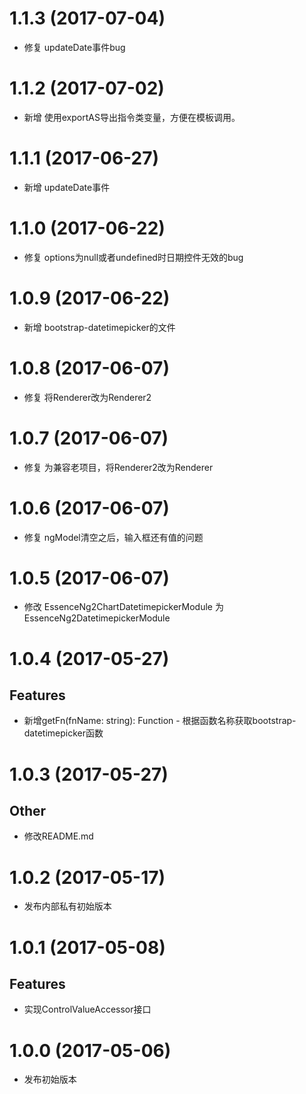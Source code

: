 # 1.1.3 (2017-07-04)

- 修复 updateDate事件bug

# 1.1.2 (2017-07-02)

- 新增 使用exportAS导出指令类变量，方便在模板调用。

# 1.1.1 (2017-06-27)

- 新增 updateDate事件

# 1.1.0 (2017-06-22)

- 修复 options为null或者undefined时日期控件无效的bug

# 1.0.9 (2017-06-22)

- 新增 bootstrap-datetimepicker的文件

# 1.0.8 (2017-06-07)

- 修复 将Renderer改为Renderer2

# 1.0.7 (2017-06-07)

- 修复 为兼容老项目，将Renderer2改为Renderer

# 1.0.6 (2017-06-07)

- 修复 ngModel清空之后，输入框还有值的问题

# 1.0.5 (2017-06-07)

- 修改 EssenceNg2ChartDatetimepickerModule 为 EssenceNg2DatetimepickerModule

# 1.0.4 (2017-05-27)

## Features

- 新增getFn(fnName: string): Function - 根据函数名称获取bootstrap-datetimepicker函数

# 1.0.3 (2017-05-27)

## Other

- 修改README.md

# 1.0.2 (2017-05-17)

- 发布内部私有初始版本

# 1.0.1 (2017-05-08)

## Features

- 实现ControlValueAccessor接口

# 1.0.0 (2017-05-06)

- 发布初始版本
